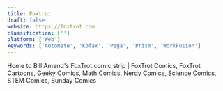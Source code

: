 ```yaml
---
title: Foxtrot
draft: false 
website: https://foxtrot.com
classification: ['']
platform: ['Web']
keywords: ['Automate', 'Kofax', 'Pega', 'Prism', 'WorkFusion']
---
```

Home to Bill Amend's FoxTrot comic strip | FoxTrot Comics, FoxTrot Cartoons, Geeky Comics, Math Comics, Nerdy Comics, Science Comics, STEM Comics, Sunday Comics